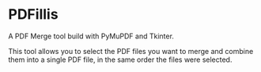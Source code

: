 # PDFillis

A PDF Merge tool build with PyMuPDF and Tkinter.

This tool allows you to select the PDF files you want to merge and combine them into a single PDF file, in the same order the files were selected.